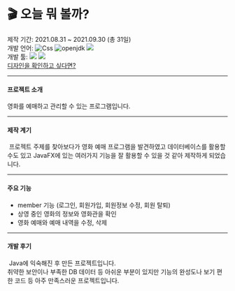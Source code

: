 # 🎬 오늘 뭐 볼까?
제작 기간: 2021.08.31 ~ 2021.09.30 (총 31일) <br>
개발 언어: <img alt="Css" src ="https://img.shields.io/badge/CSS3-1572B6.svg?&style=for-the-badge&logo=CSS3&logoColor=white"/> <img alt=" openjdk" src ="https://img.shields.io/badge/JAVA-0769AD.svg?&style=for-the-badge&logo= openjdk&logoColor=white"/> <img src="https://img.shields.io/badge/MySQL-4479A1.svg?&style=for-the-badge&logo=MySQL&logoColor=white"> <br>
개발 툴: <img src="https://img.shields.io/badge/Eclipse%20IDE-2C2255.svg?&style=for-the-badge&logo=Eclipse%20IDE&logoColor=white"> <img src="https://img.shields.io/badge/XAMPP-FB7A24.svg?&style=for-the-badge&logo=XAMPP&logoColor=white"> <br>
[디자인을 확인하고 싶다면?](http://www.yydhsoft.com:8080/index.php?mid=gallery21&category=167&page=4&document_srl=1796)

<hr>

#### 프로젝트 소개

영화를 예매하고 관리할 수 있는 프로그램입니다.

<hr>

#### 제작 계기
&nbsp;프로젝트 주제를 찾아보다가 영화 예매 프로그램을 발견하였고 데이터베이스를 활용할 수도 있고 JavaFX에 있는 여러가지 기능을 잘 활용할 수 있을 것 같아 제작하게 되었습니다.

<hr>

#### 주요 기능
- member 기능 (로그인, 회원가입, 회원정보 수정, 회원 탈퇴)
- 상영 중인 영화의 정보와 영화관을 확인
- 영화 예매와 예매 내역을 수정, 삭제

<hr>

#### 개발 후기
&nbsp;Java에 익숙해진 후 만든 프로젝트입니다. <br>취약한 보안이나 부족한 DB 데이터 등 아쉬운 부분이 있지만 기능의 완성도나 보기 편한 코드 등 아주 만족스러운 프로젝트입니다. 
